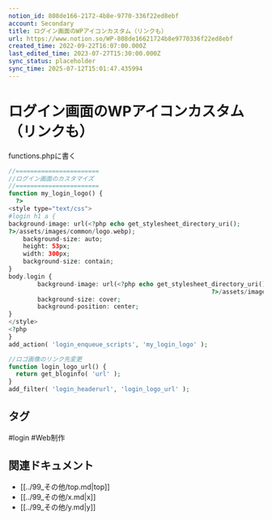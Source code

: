 ```yaml
---
notion_id: 808de166-2172-4b8e-9770-336f22ed8ebf
account: Secondary
title: ログイン画面のWPアイコンカスタム（リンクも）
url: https://www.notion.so/WP-808de16621724b8e9770336f22ed8ebf
created_time: 2022-09-22T16:07:00.000Z
last_edited_time: 2023-07-27T15:30:00.000Z
sync_status: placeholder
sync_time: 2025-07-12T15:01:47.435994
---
```

# ログイン画面のWPアイコンカスタム（リンクも）

functions.phpに書く
```php
//=======================
//ログイン画面のカスタマイズ
//=======================
function my_login_logo() {
  ?>
<style type="text/css">
#login h1 a {
background-image: url(<?php echo get_stylesheet_directory_uri();
?>/assets/images/common/logo.webp);
    background-size: auto;
    height: 53px;
    width: 300px;
    background-size: contain;
}
body.login {
		background-image: url(<?php echo get_stylesheet_directory_uri();
														?>/assets/images/top/top-fv.jpg);
		background-size: cover;
		background-position: center;
}
</style>
<?php
}
add_action( 'login_enqueue_scripts', 'my_login_logo' );

//ロゴ画像のリンク先変更
function login_logo_url() {
  return get_bloginfo( 'url' );
}
add_filter( 'login_headerurl', 'login_logo_url' );
```

## タグ

#login #Web制作 

## 関連ドキュメント

- [[../99_その他/top.md|top]]
- [[../99_その他/x.md|x]]
- [[../99_その他/y.md|y]]
